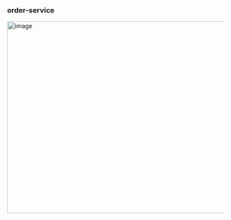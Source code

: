 ### order-service

<img width="940" height="448" alt="image" src="https://github.com/user-attachments/assets/c5a72aa0-710a-44f0-b921-77700d1f7965" />
